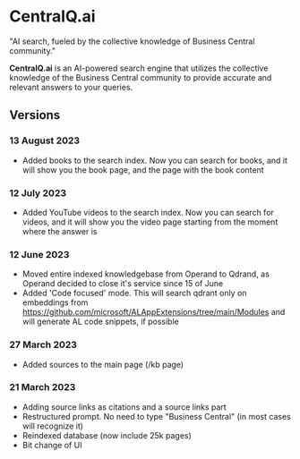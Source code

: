# CentralQ.ai
"AI search, fueled by the collective knowledge of Business Central community."

**CentralQ.ai** is an AI-powered search engine that utilizes the collective knowledge of the Business Central community to provide accurate and relevant answers to your queries.

## Versions

### 13 August 2023
- Added books to the search index. Now you can search for books, and it will show you the book page, and the page with the book content

### 12 July 2023
- Added YouTube videos to the search index. Now you can search for videos, and it will show you the video page starting from the moment where the answer is

### 12 June 2023
- Moved entire indexed knowledgebase from Operand to Qdrand, as Operand decided to close it's service since 15 of June
- Added 'Code focused' mode. This will search qdrant only on embeddings from https://github.com/microsoft/ALAppExtensions/tree/main/Modules and will generate AL code snippets, if possible

### 27 March 2023
- Added sources to the main page (/kb page)

### 21 March 2023
- Adding source links as citations and a source links part
- Restructured prompt. No need to type "Business Central" (in most cases will recognize it)
- Reindexed database (now include 25k pages)
- Bit change of UI